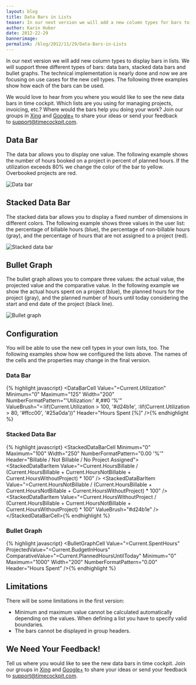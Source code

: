```yaml
---
layout: blog
title: Data Bars in Lists
teaser: In our next version we will add a new column types for bars to lists. We will support three different types of bars: DataBar, StackedDataBar and BulletGraph.
author: Karin Huber
date: 2012-22-29
bannerimage: 
permalink: /blog/2012/11/29/Data-Bars-in-Lists
---
```


<p xmlns="http://www.w3.org/1999/xhtml">In our next version we will add new column types to display bars in lists. We will support three different types of bars: data bars, stacked data bars and bullet graphs. The technical implementation is nearly done and now we are focusing on use cases for the new cell types. The following three examples show how each of the bars can be used.</p><p xmlns="http://www.w3.org/1999/xhtml">We would love to hear from you where you would like to see the new data bars in time cockpit. Which lists are you using for managing projects, invoicing, etc.? Where would the bars help you doing your work? Join our groups in <a href="https://www.xing.com/net/timecockpit/ideen-vorschlage-feedback-468148/data-bars-in-listen-42821285/42821285/save/#42821285" target="_blank">Xing</a> and <a href="https://plus.google.com/u/0/100277396048641818309/posts/2ceH1z6TJeo" target="_blank">Google+</a> to share your ideas or send your feedback to <a href="mailto:support@timecockpit.com">support@timecockpit.com</a>.</p><h2 xmlns="http://www.w3.org/1999/xhtml">Data Bar</h2><p xmlns="http://www.w3.org/1999/xhtml">The data bar allows you to display one value. The following example shows the number of hours booked on a project in percent of planned hours. If the utilization exceeds 80% we change the color of the bar to yellow. Overbooked projects are red.</p><p xmlns="http://www.w3.org/1999/xhtml">
  <img src="{{site.baseurl}}/content/images/blog/2012/11/DataBar.png" alt="Data bar" title="Data bar" />
</p><h2 xmlns="http://www.w3.org/1999/xhtml">Stacked Data Bar</h2><p xmlns="http://www.w3.org/1999/xhtml">The stacked data bar allows you to display a fixed number of dimensions in different colors. The following example shows three values in the user list: the percentage of billable hours (blue), the percentage of non-billable hours (gray), and the percentage of hours that are not assigned to a project (red).</p><p xmlns="http://www.w3.org/1999/xhtml">
  <img src="{{site.baseurl}}/content/images/blog/2012/11/StackedDataBar.png" alt="Stacked data bar" title="Stacked data bar" />
</p><h2 xmlns="http://www.w3.org/1999/xhtml">Bullet Graph</h2><p xmlns="http://www.w3.org/1999/xhtml">The bullet graph allows you to compare three values: the actual value, the projected value and the comparative value. In the following example we show the actual hours spent on a project (blue), the planned hours for the project (gray), and the planned number of hours until today considering the start and end date of the project (black line).</p><p xmlns="http://www.w3.org/1999/xhtml">
  <img src="{{site.baseurl}}/content/images/blog/2012/11/BulletGraph.png" alt="Bullet graph" title="Bullet graph" />
</p><h2 xmlns="http://www.w3.org/1999/xhtml">Configuration</h2><p xmlns="http://www.w3.org/1999/xhtml">You will be able to use the new cell types in your own lists, too. The following examples show how we configured the lists above. The names of the cells and the properties may change in the final version.</p><h3 xmlns="http://www.w3.org/1999/xhtml">Data Bar</h3>{% highlight javascript} &lt;DataBarCell Value=&quot;=Current.Utilization&quot; Minimum=&quot;0&quot; Maximum=&quot;125&quot; Width=&quot;200&quot; &#xA;    NumberFormatPattern=&quot;'Utilization:' #,##0 '%'&quot;&#xA;    ValueBrush=&quot;=:Iif(Current.Utilization &gt; 100, '#d24b1e', :Iif(Current.Utilization &gt; 80, '#ffcc00', '#25a0da'))&quot; &#xA;    Header=&quot;Hours Spent [%]&quot; /&gt;{% endhighlight %}<h3 xmlns="http://www.w3.org/1999/xhtml">Stacked Data Bar</h3>{% highlight javascript} &lt;StackedDataBarCell Minimum=&quot;0&quot; Maximum=&quot;100&quot; Width=&quot;250&quot; NumberFormatPattern=&quot;0.00 '%'&quot; Header=&quot;Billable / Not Billable / No Project Assigned&quot;&gt;&#xA;    &lt;StackedDataBarItem Value=&quot;=Current.HoursBillable / (Current.HoursBillable + Current.HoursNotBillable + Current.HoursWithoutProject) * 100&quot; /&gt;&#xA;    &lt;StackedDataBarItem Value=&quot;=Current.HoursNotBillable / (Current.HoursBillable + Current.HoursNotBillable + Current.HoursWithoutProject) * 100&quot; /&gt;&#xA;    &lt;StackedDataBarItem Value=&quot;=Current.HoursWithoutProject / (Current.HoursBillable + Current.HoursNotBillable + Current.HoursWithoutProject) * 100&quot; ValueBrush=&quot;#d24b1e&quot; /&gt;&#xA; &lt;/StackedDataBarCell&gt;{% endhighlight %}<h3 xmlns="http://www.w3.org/1999/xhtml">Bullet Graph</h3>{% highlight javascript} &lt;BulletGraphCell Value=&quot;=Current.SpentHours&quot; ProjectedValue=&quot;=Current.BudgetInHours&quot; ComparativeValue=&quot;=Current.PlannedHoursUntilToday&quot;&#xA;    Minimum=&quot;0&quot; Maximum=&quot;1000&quot; Width=&quot;200&quot; &#xA;    NumberFormatPattern=&quot;0.00&quot;&#xA;    Header=&quot;Hours Spent&quot; /&gt;{% endhighlight %}<h2 xmlns="http://www.w3.org/1999/xhtml">Limitations</h2><p xmlns="http://www.w3.org/1999/xhtml">There will be some limitations in the first version:</p><ul xmlns="http://www.w3.org/1999/xhtml">
  <li>Minimum and maximum value cannot be calculated automatically depending on the values. When defining a list you have to specify valid boundaries.</li>
  <li>The bars cannot be displayed in group headers.</li>
</ul><h2 xmlns="http://www.w3.org/1999/xhtml">We Need Your Feedback!</h2><p xmlns="http://www.w3.org/1999/xhtml">Tell us where you would like to see the new data bars in time cockpit. Join our groups in <a href="https://www.xing.com/net/timecockpit/ideen-vorschlage-feedback-468148/data-bars-in-listen-42821285/42821285/save/#42821285" target="_blank">Xing</a> and <a href="https://plus.google.com/u/0/100277396048641818309/posts/2ceH1z6TJeo" target="_blank">Google+</a> to share your ideas or send your feedback to <a href="mailto:support@timecockpit.com">support@timecockpit.com</a>.</p>